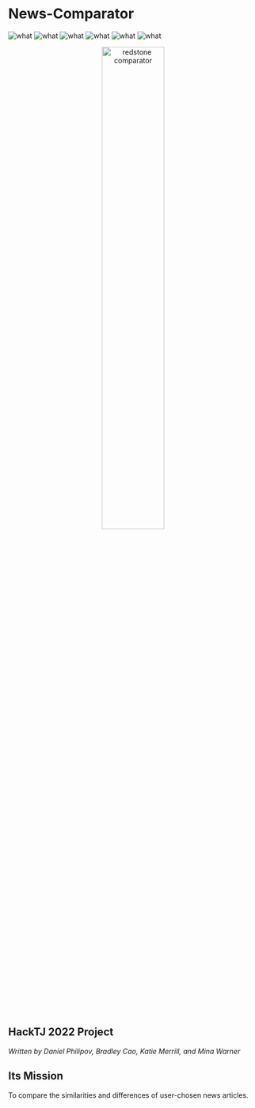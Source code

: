 # News-Comparator
<p>
<img src="https://img.shields.io/badge/Contributors-4-orange?logo=github" alt="what" > 
<img src="https://img.shields.io/badge/Minecraft References-∞-green?logo=mojang studios" alt="what"> 
<img src="https://img.shields.io/badge/Frontend-Flask-d78fb9?logo=flask&logoColor=d78fb9" alt="what"> 
<img src="https://img.shields.io/badge/Backend-Python-blue?logo=python&logoColor=yellow" alt="what"> 
<img src="https://img.shields.io/badge/Framework-NLTK-white" alt="what"> 
<img src="https://img.shields.io/badge/Version-1.0-purple?logo=github&logoColor=white" alt="what">
</p>

<div>
<p align="center">
<img src="https://static.wikia.nocookie.net/minecraft_gamepedia/images/e/e2/Redstone_Comparator_%28S%29_JE4.png" width="50%" height="50%" alt="redstone comparator">
</p>
</div>

## **HackTJ 2022 Project**

*Written by Daniel Philipov, Bradley Cao, Katie Merrill, and Mina Warner*

## Its Mission
To compare the similarities and differences of user-chosen news articles.